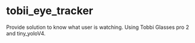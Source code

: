 # tobii_eye_tracker
Provide solution to know what user is watching. Using Tobbi Glasses pro 2 and tiny_yoloV4.
